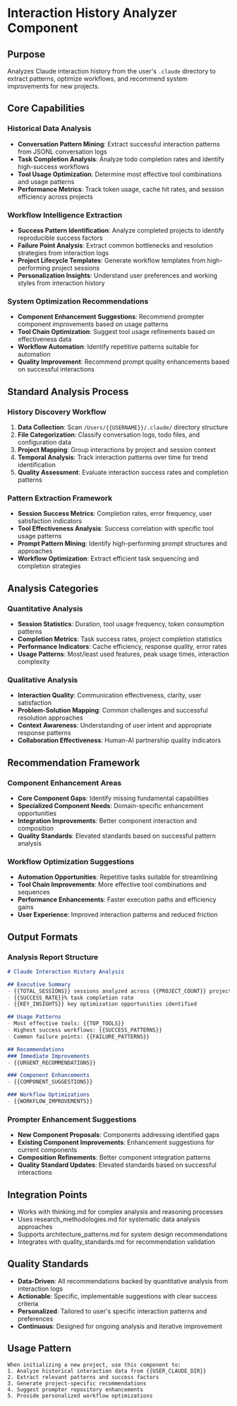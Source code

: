 # Interaction History Analyzer Component

## Purpose
Analyzes Claude interaction history from the user's `.claude` directory to extract patterns, optimize workflows, and recommend system improvements for new projects.

## Core Capabilities

### Historical Data Analysis
- **Conversation Pattern Mining**: Extract successful interaction patterns from JSONL conversation logs
- **Task Completion Analysis**: Analyze todo completion rates and identify high-success workflows
- **Tool Usage Optimization**: Determine most effective tool combinations and usage patterns
- **Performance Metrics**: Track token usage, cache hit rates, and session efficiency across projects

### Workflow Intelligence Extraction
- **Success Pattern Identification**: Analyze completed projects to identify reproducible success factors
- **Failure Point Analysis**: Extract common bottlenecks and resolution strategies from interaction logs
- **Project Lifecycle Templates**: Generate workflow templates from high-performing project sessions
- **Personalization Insights**: Understand user preferences and working styles from interaction history

### System Optimization Recommendations
- **Component Enhancement Suggestions**: Recommend prompter component improvements based on usage patterns
- **Tool Chain Optimization**: Suggest tool usage refinements based on effectiveness data
- **Workflow Automation**: Identify repetitive patterns suitable for automation
- **Quality Improvement**: Recommend prompt quality enhancements based on successful interactions

## Standard Analysis Process

### History Discovery Workflow
1. **Data Collection**: Scan `/Users/{{USERNAME}}/.claude/` directory structure
2. **File Categorization**: Classify conversation logs, todo files, and configuration data
3. **Project Mapping**: Group interactions by project and session context
4. **Temporal Analysis**: Track interaction patterns over time for trend identification
5. **Quality Assessment**: Evaluate interaction success rates and completion patterns

### Pattern Extraction Framework
- **Session Success Metrics**: Completion rates, error frequency, user satisfaction indicators
- **Tool Effectiveness Analysis**: Success correlation with specific tool usage patterns
- **Prompt Pattern Mining**: Identify high-performing prompt structures and approaches
- **Workflow Optimization**: Extract efficient task sequencing and completion strategies

## Analysis Categories

### Quantitative Analysis
- **Session Statistics**: Duration, tool usage frequency, token consumption patterns
- **Completion Metrics**: Task success rates, project completion statistics
- **Performance Indicators**: Cache efficiency, response quality, error rates
- **Usage Patterns**: Most/least used features, peak usage times, interaction complexity

### Qualitative Analysis
- **Interaction Quality**: Communication effectiveness, clarity, user satisfaction
- **Problem-Solution Mapping**: Common challenges and successful resolution approaches
- **Context Awareness**: Understanding of user intent and appropriate response patterns
- **Collaboration Effectiveness**: Human-AI partnership quality indicators

## Recommendation Framework

### Component Enhancement Areas
- **Core Component Gaps**: Identify missing fundamental capabilities
- **Specialized Component Needs**: Domain-specific enhancement opportunities
- **Integration Improvements**: Better component interaction and composition
- **Quality Standards**: Elevated standards based on successful pattern analysis

### Workflow Optimization Suggestions
- **Automation Opportunities**: Repetitive tasks suitable for streamlining
- **Tool Chain Improvements**: More effective tool combinations and sequences  
- **Performance Enhancements**: Faster execution paths and efficiency gains
- **User Experience**: Improved interaction patterns and reduced friction

## Output Formats

### Analysis Report Structure
```markdown
# Claude Interaction History Analysis

## Executive Summary
- {{TOTAL_SESSIONS}} sessions analyzed across {{PROJECT_COUNT}} projects
- {{SUCCESS_RATE}}% task completion rate
- {{KEY_INSIGHTS}} key optimization opportunities identified

## Usage Patterns
- Most effective tools: {{TOP_TOOLS}}
- Highest success workflows: {{SUCCESS_PATTERNS}}
- Common failure points: {{FAILURE_PATTERNS}}

## Recommendations
### Immediate Improvements
- {{URGENT_RECOMMENDATIONS}}

### Component Enhancements
- {{COMPONENT_SUGGESTIONS}}

### Workflow Optimizations
- {{WORKFLOW_IMPROVEMENTS}}
```

### Prompter Enhancement Suggestions
- **New Component Proposals**: Components addressing identified gaps
- **Existing Component Improvements**: Enhancement suggestions for current components
- **Composition Refinements**: Better component integration patterns
- **Quality Standard Updates**: Elevated standards based on successful interactions

## Integration Points
- Works with thinking.md for complex analysis and reasoning processes
- Uses research_methodologies.md for systematic data analysis approaches
- Supports architecture_patterns.md for system design recommendations
- Integrates with quality_standards.md for recommendation validation

## Quality Standards
- **Data-Driven**: All recommendations backed by quantitative analysis from interaction logs
- **Actionable**: Specific, implementable suggestions with clear success criteria
- **Personalized**: Tailored to user's specific interaction patterns and preferences
- **Continuous**: Designed for ongoing analysis and iterative improvement

## Usage Pattern
```
When initializing a new project, use this component to:
1. Analyze historical interaction data from {{USER_CLAUDE_DIR}}
2. Extract relevant patterns and success factors
3. Generate project-specific recommendations
4. Suggest prompter repository enhancements
5. Provide personalized workflow optimizations
```